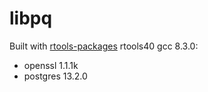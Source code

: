 # libpq

Built with [rtools-packages](https://github.com/r-windows/rtools-packages/tree/master/mingw-w64-libpq) rtools40 gcc 8.3.0:

 - openssl 1.1.1k
 - postgres 13.2.0
 
